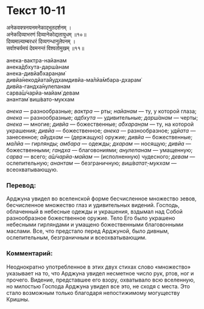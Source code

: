 # Текст 10-11

अनेकवक्त्रनयनमनेकाद्भुतदर्शनम् ।  
अनेकदिव्याभरणं दिव्यानेकोद्यतायुधम् ॥१०॥  
दिव्यमाल्याम्बरधरं दिव्यगन्धानुलेपनम् ।  
सर्वाश्चर्यमयं देवमनन्तं विश्वतोमुखम् ॥११॥

анека-вактра-найанам  
анека̄дбхута-дарш́анам  
анека-дивйа̄бхаран̣ам̇  
дивйа̄некодйата̄йудхамдивйа-ма̄лйа̄мбара-дхарам̇  
дивйа-гандха̄нулепанам  
сарва̄ш́чарйа-майам̇ девам  
анантам̇ виш́вато-мукхам

_анека_ — разнообразные; _вактра_ — рты; _найанам_ — ту, у которой глаза; _анека_ — разнообразные; _адбхута_ — удивительные; _дарш́анам_ — черты; _анека_ — многие; _дивйа_ — божественные; _а̄бхаран̣ам_ — ту, на которой украшения; _дивйа_ — божественное; _анека_ — разнообразное; _удйата_ — занесенное; _а̄йудхам_ — (держащую) оружие; _дивйа_ — божественные; _ма̄лйа_ — гирлянды; _амбара_ — одежды; _дхарам_ — носящую; _дивйа_ — божественными; _гандха_ — благовониями; _анулепанам_ — умащенную; _сарва_ — всего; _а̄ш́чарйа-майам_ — (исполненную) чудесного; _девам_ — ослепительную; _анантам_ — безграничную; _виш́ватат̣-мукхам_ — всеохватывающую.

### Перевод:

Арджуна увидел во вселенской форме бесчисленное множество зевов, бесчисленное множество глаз и удивительных видений. Господь, облаченный в небесные одежды и украшения, вздымал над Собой разнообразное божественное оружие. Тело Его было украшено небесными гирляндами и умащено божественными благовонными маслами. Все, что предстало перед Арджуной, было дивным, ослепительным, безграничным и всеохватывающим.

### Комментарий:

Неоднократно употребленное в этих двух стихах слово «множество» указывает на то, что Арджуна увидел несметное число рук, ртов, ног и прочего. Видение, представшее его взору, охватывало всю вселенную, но милостью Господа Арджуна увидел все это, не сходя с места. Это стало возможным только благодаря непостижимому могуществу Кришны.